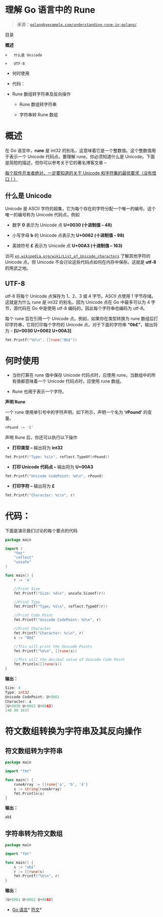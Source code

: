 <!--yml

类别：未分类

日期：2024-10-13 06:07:42

-->

# 理解 Go 语言中的 Rune

> 来源：[`golangbyexample.com/understanding-rune-in-golang/`](https://golangbyexample.com/understanding-rune-in-golang/)

目录

**概述**

    +   什么是 Unicode

    +   UTF-8

+   何时使用

+   代码：

+   Rune 数组转字符串及反向操作

    +   Rune 数组转字符串

    +   字符串转 Rune 数组

# **概述**

在 Go 语言中，**rune** 是 int32 的别名，这意味着它是一个整数值。这个整数值用于表示一个 Unicode 代码点。要理解 rune，你必须知道什么是 Unicode。下面是简短的描述，但你可以参考关于它的著名博客文章 –

[每个软件开发者绝对、一定要知道的关于 Unicode 和字符集的最低要求（没有借口！）](http://www.joelonsoftware.com/articles/Unicode.html)

## **什么是 Unicode**

Unicode 是 ASCII 字符的超集，它为每个存在的字符分配一个唯一的编号。这个唯一的编号称为 Unicode 代码点。例如

+   数字 **0** 表示为 Unicode 点 **U+0030 (十进制值 – 48)**

+   小写字母 **b** 的 Unicode 点表示为 **U+0062 (十进制值 – 98)**

+   英镑符号 **£** 表示为 Unicode 点 **U+00A3 (十进制值 – 163)**

访问 [`en.wikipedia.org/wiki/List_of_Unicode_characters`](https://en.wikipedia.org/wiki/List_of_Unicode_characters) 了解其他字符的 Unicode 点。但 Unicode 不会讨论这些代码点如何在内存中保存。这就是 **utf-8** 的用武之地。

## **UTF-8**

utf-8 将每个 Unicode 点保存为 1、2、3 或 4 字节。ASCII 点使用 1 字节存储。这就是为什么 rune 是 int32 的别名，因为 Unicode 点在 Go 中最多可以为 4 字节，源代码在 Go 中是使用 utf-8 编码的，因此每个字符串也编码为 utf-8。

每个 rune 旨在引用一个 Unicode 点。例如，如果你在类型转换为 rune 数组后打印字符串，它将打印每个字符的 Unicode 点。对于下面的字符串 **“0b£”**，输出将为 – **[U+0030 U+0062 U+00A3]**

```go
fmt.Printf("%U\n", []rune("0b£"))
```

# **何时使用**

+   当你打算在 rune 值中保存 Unicode 代码点时，应使用 rune。当数组中的所有值都意味着一个 Unicode 代码点时，应使用 rune 数组。

+   Rune 也用于表示一个字符。

**声明 Rune**

一个 rune 使用单引号中的字符声明，如下所示，声明一个名为 **‘rPound’** 的变量。

```go
rPound := '£'
```

声明 Rune 后，你还可以执行以下操作

+   **打印类型 –** 输出将为 **int32**

```go
fmt.Printf("Type: %s\n", reflect.TypeOf(rPound))
```

+   **打印 Unicode 代码点 –** 输出将为 **U+00A3**

```go
fmt.Printf("Unicode CodePoint: %U\n", rPound)
```

+   **打印字符 –** 输出将为 **£**

```go
fmt.Printf("Character: %c\n", r)
```

# **代码：**

下面是演示我们讨论的每个要点的代码

```go
package main

import (
    "fmt"
    "reflect"
    "unsafe"
)

func main() {
    r := 'a'

    //Print Size
    fmt.Printf("Size: %d\n", unsafe.Sizeof(r))

    //Print Type
    fmt.Printf("Type: %s\n", reflect.TypeOf(r))

    //Print Code Point
    fmt.Printf("Unicode CodePoint: %U\n", r)

    //Print Character
    fmt.Printf("Character: %c\n", r)
    s := "0b£"

    //This will print the Unicode Points
    fmt.Printf("%U\n", []rune(s))

    //This will the decimal value of Unicode Code Point
    fmt.Println([]rune(s))
}
```

**输出：**

```go
Size: 4
Type: int32
Unicode CodePoint: U+0061
Character: a
[U+0030 U+0062 U+00A3]
[48 98 163]
```

# **符文数组转换为字符串及其反向操作**

## **符文数组转为字符串**

```go
package main

import "fmt"

func main() {
    runeArray := []rune{'a', 'b', '£'}
    s := string(runeArray)
    fmt.Println(s)
}
```

**输出：**

```go
ab£
```

## **字符串转为符文数组**

```go
package main

import "fmt"

func main() {
    s := "ab£"
    r := []rune(s)
    fmt.Printf("%U\n", r)
}
```

**输出：**

```go
[U+0061 U+0062 U+00A3]
```

+   [Go 语言](https://golangbyexample.com/tag/go/)*   [符文](https://golangbyexample.com/tag/rune/)*
